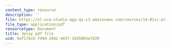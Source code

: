 ```yaml
---
content_type: resource
description: ''
file: https://ol-ocw-studio-app-qa.s3.amazonaws.com/courses/14-01sc-principles-of-microeconomics-fall-2011/9af178cb799d204240371645865e7d39_Ye4vL7u6N2g.pdf
file_type: application/pdf
resourcetype: Document
title: 3play pdf file
uid: 9af178cb-799d-2042-4037-1645865e7d39
---
```

